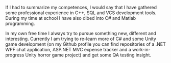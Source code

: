 If I had to summarize my competences, I would say that I have gathered some professional experience in C++, SQL and VCS development tools. During my time at school I have also dibed into C# and Matlab programming. 

In my own free time I always try to pursue something new, different and interesting. 
Currently I am trying to re-learn more of C# and some Unity game development (on my Github profile you can find repositories of a .NET WPF chat application, ASP.NET MVC expense tracker and a work-in-progress Unity horror game project) 
and get some QA testing insight. 
